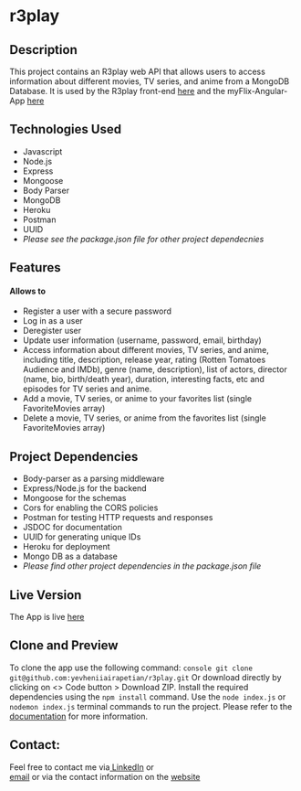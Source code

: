# r3play

## Description
This project contains an R3play web API that allows users to access information about different movies, TV series, and anime from a MongoDB Database. It is used by the R3play front-end [here](https://github.com/yevheniiairapetian/r3play-client) and the myFlix-Angular-App [here](https://github.com/yevheniiairapetian/r3play-client)

## Technologies Used
- Javascript
- Node.js
- Express
- Mongoose
- Body Parser
- MongoDB
- Heroku
- Postman
- UUID
- _Please see the package.json file for other project dependecnies_


## Features
#### Allows to
- Register a user with a secure password
- Log in as a user
- Deregister user
- Update user information (username, password, email, birthday)
- Access information about different movies, TV series, and anime, including title, description, release year, rating (Rotten Tomatoes Audience and IMDb), genre (name, description), list of actors, director (name, bio, birth/death year), duration, interesting facts, etc and episodes for TV series and anime.
- Add a movie, TV series, or anime to your favorites list (single FavoriteMovies array)
- Delete a movie, TV series, or anime from the favorites list (single FavoriteMovies array)

## Project Dependencies
- Body-parser as a parsing middleware
- Express/Node.js for the backend
- Mongoose for the schemas
- Cors for enabling the CORS policies
- Postman for testing HTTP requests and responses
- JSDOC for documentation
- UUID for generating unique IDs
- Heroku for deployment
- Mongo DB as a database
- _Please find other project dependencies in the package.json file_
  
## Live Version
The App is live [here](https://r3play-934f9ea5664d.herokuapp.com/)

## Clone and Preview 
To clone the app use the following command:
```console git clone git@github.com:yevheniiairapetian/r3play.git```
Or download directly by clicking on <> Code button > Download ZIP. 
Install the required dependencies using the ```npm install``` command. Use the ```node index.js``` or ```nodemon index.js``` terminal commands to run the project.
Please refer to the [documentation](https://r3play-934f9ea5664d.herokuapp.com/documentation) for more information.

## Contact:
Feel free to contact me via[ LinkedIn](https://www.linkedin.com/in/yevhenii-airapetian/) or  
[email](mailto:sonkozhenia11@gmail.com) or 
via the contact information on the [website](https://yevheniiairapetian.github.io/portfolio-website/contact.html) 
